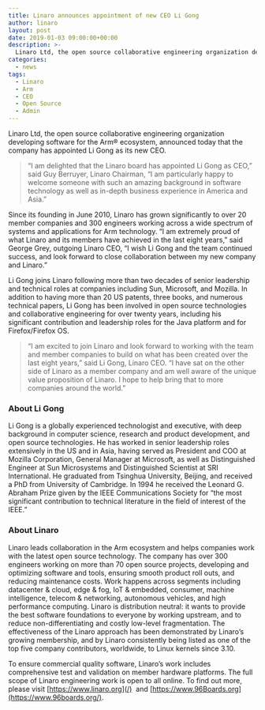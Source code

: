 ```yaml
---
title: Linaro announces appointment of new CEO Li Gong
author: linaro
layout: post
date: 2019-01-03 09:00:00+00:00
description: >-
  Linaro Ltd, the open source collaborative engineering organization developing software for the Arm® ecosystem, announced today that the company has appointed Li Gong as its new CEO.
categories:
  - news
tags:
  - Linaro
  - Arm
  - CEO
  - Open Source
  - Admin
---
```


Linaro Ltd, the open source collaborative engineering organization developing software for the Arm® ecosystem, announced today that the company has appointed Li Gong as its new CEO.

> “I am delighted that the Linaro board has appointed Li Gong as CEO,” said Guy Berruyer, Linaro Chairman, “I am particularly happy to welcome someone with such an amazing background in software technology as well as in-depth business experience in America and Asia.”

Since its founding in June 2010, Linaro has grown significantly to over 20 member companies and 300 engineers working across a wide spectrum of systems and applications for Arm technology. “I am extremely proud of what Linaro and its members have achieved in the last eight years,” said George Grey, outgoing Linaro CEO, “I wish Li Gong and the team continued success, and look forward to close collaboration between my new company and Linaro.”

Li Gong joins Linaro following more than two decades of senior leadership and technical roles at companies including Sun, Microsoft, and Mozilla. In addition to having more than 20 US patents, three books, and numerous technical papers, Li Gong has been involved in open source technologies and collaborative engineering for over twenty years, including his significant contribution and leadership roles for the Java platform and for Firefox/Firefox OS.

> “I am excited to join Linaro and look forward to working with the team and member companies to build on what has been created over the last eight years,” said Li Gong, Linaro CEO. “I have sat on the other side of Linaro as a member company and am well aware of the unique value proposition of Linaro. I hope to help bring that to more companies around the world.”

### About Li Gong

Li Gong is a globally experienced technologist and executive, with deep background in computer science, research and product development, and open source technologies. He has worked in senior leadership roles extensively in the US and in Asia, having served as President and COO at Mozilla Corporation, General Manager at Microsoft, as well as Distinguished Engineer at Sun Microsystems and Distinguished Scientist at SRI International. He graduated from Tsinghua University, Beijing, and received a PhD from University of Cambridge. In 1994 he received the Leonard G. Abraham Prize given by the IEEE Communications Society for “the most significant contribution to technical literature in the field of interest of the IEEE.”

### About Linaro

Linaro leads collaboration in the Arm ecosystem and helps companies work with the latest open source technology. The company has over 300 engineers working on more than 70 open source projects, developing and optimizing software and tools, ensuring smooth product roll outs, and reducing maintenance costs. Work happens across segments including datacenter & cloud, edge & fog, IoT & embedded, consumer, machine intelligence, telecom & networking, autonomous vehicles, and high performance computing. Linaro is distribution neutral: it wants to provide the best software foundations to everyone by working upstream, and to reduce non-differentiating and costly low-level fragmentation. The effectiveness of the Linaro approach has been demonstrated by Linaro’s growing membership, and by Linaro consistently being listed as one of the top five company contributors, worldwide, to Linux kernels since 3.10.

To ensure commercial quality software, Linaro’s work includes comprehensive test and validation on member hardware platforms. The full scope of Linaro engineering work is open to all online. To find out more, please visit [https://www.linaro.org](/)  and [https://www.96Boards.org](https://www.96boards.org/).
